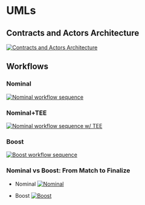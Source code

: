 # UMLs

## Contracts and Actors Architecture
[![Contracts and Actors Architecture](https://tinyurl.com/2n6qr3ja)](https://tinyurl.com/2n6qr3ja)<!--![Contracts and Actors Architecture](./architecture-ODB.puml)-->

## Workflows

### Nominal
[![Nominal workflow sequence](https://tinyurl.com/2mjwh2ca)](https://tinyurl.com/2mjwh2ca)<!--![Nominal workflow sequence](./nominalworkflow-ODB.puml)-->

### Nominal+TEE
[![Nominal workflow sequence w/ TEE](https://tinyurl.com/2paktezu)](https://tinyurl.com/2paktezu)<!--![Nominal workflow sequence w/ TEE](./nominalworkflow-ODB+TEE.puml)-->

### Boost
[![Boost workflow sequence](https://tinyurl.com/2lajkdcj)](https://tinyurl.com/2lajkdcj)<!--![Boost workflow sequence](./boost-workflow-ODB.puml)-->

### Nominal vs Boost: From Match to Finalize

* Nominal
[![Nominal](https://tinyurl.com/2z24n4o7)](https://tinyurl.com/2z24n4o7)<!--![Nominal](./workflow-ODB-2a-match2finalize-nominal.puml)-->

* Boost
[![Boost](https://tinyurl.com/2ox8vc6y)](https://tinyurl.com/2ox8vc6y)<!--![Boost](./workflow-ODB-2b-match2finalize-boost.puml)-->

